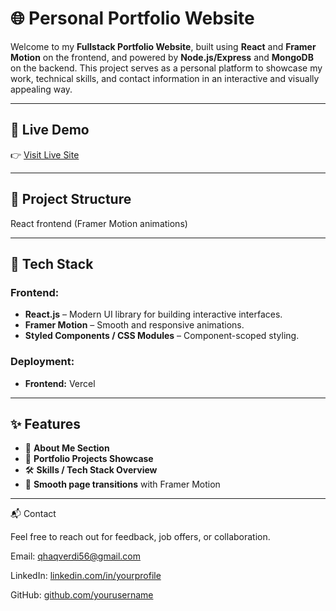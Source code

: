 # 🌐 Personal Portfolio Website

Welcome to my **Fullstack Portfolio Website**, built using **React** and **Framer Motion** on the frontend, and powered by **Node.js/Express** and **MongoDB** on the backend. This project serves as a personal platform to showcase my work, technical skills, and contact information in an interactive and visually appealing way.

---

## 🚀 Live Demo

👉 [Visit Live Site]([https://your-portfolio-url.com](https://portfolio-haki.vercel.app/))

---

## 📁 Project Structure

React frontend (Framer Motion animations)

---

## 🧰 Tech Stack

### Frontend:
- **React.js** – Modern UI library for building interactive interfaces.
- **Framer Motion** – Smooth and responsive animations.
- **Styled Components / CSS Modules** – Component-scoped styling.

### Deployment:

- **Frontend:** Vercel
  
---

## ✨ Features

- 📄 **About Me Section**
- 💼 **Portfolio Projects Showcase**
- 🛠️ **Skills / Tech Stack Overview**
- 🧭 **Smooth page transitions** with Framer Motion

---

📬 Contact

Feel free to reach out for feedback, job offers, or collaboration.

Email: qhaqverdi56@gmail.com

LinkedIn: [linkedin.com/in/yourprofile](https://www.linkedin.com/in/haqverdi-quliyev-65b1ab202/)

GitHub: [github.com/yourusername](https://github.com/Haqverdi56)

